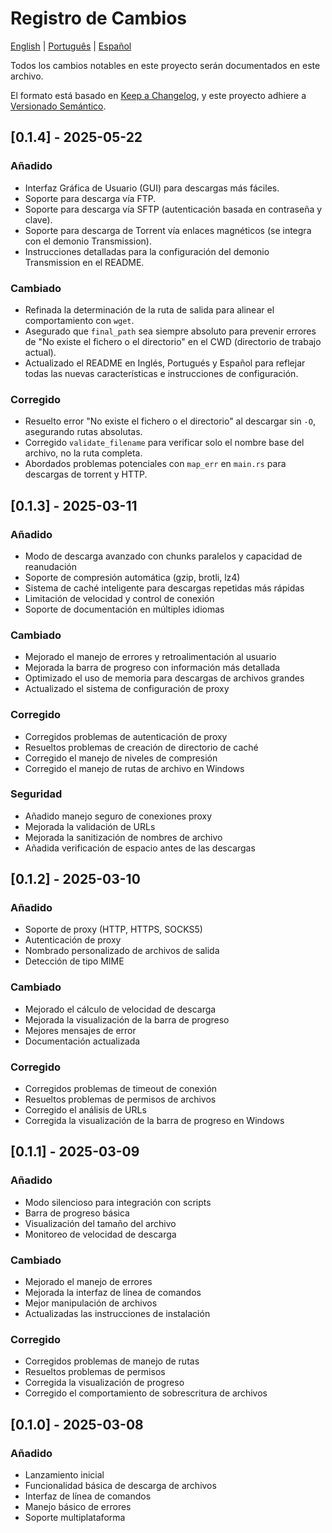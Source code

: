 # Registro de Cambios

[English](../CHANGELOG.md) | [Português](CHANGELOG.pt-BR.md) | [Español](CHANGELOG.es.md)

Todos los cambios notables en este proyecto serán documentados en este archivo.

El formato está basado en [Keep a Changelog](https://keepachangelog.com/es-ES/1.0.0/),
y este proyecto adhiere a [Versionado Semántico](https://semver.org/lang/es/).

## [0.1.4] - 2025-05-22

### Añadido
- Interfaz Gráfica de Usuario (GUI) para descargas más fáciles.
- Soporte para descarga vía FTP.
- Soporte para descarga vía SFTP (autenticación basada en contraseña y clave).
- Soporte para descarga de Torrent vía enlaces magnéticos (se integra con el demonio Transmission).
- Instrucciones detalladas para la configuración del demonio Transmission en el README.

### Cambiado
- Refinada la determinación de la ruta de salida para alinear el comportamiento con `wget`.
- Asegurado que `final_path` sea siempre absoluto para prevenir errores de "No existe el fichero o el directorio" en el CWD (directorio de trabajo actual).
- Actualizado el README en Inglés, Portugués y Español para reflejar todas las nuevas características e instrucciones de configuración.

### Corregido
- Resuelto error "No existe el fichero o el directorio" al descargar sin `-O`, asegurando rutas absolutas.
- Corregido `validate_filename` para verificar solo el nombre base del archivo, no la ruta completa.
- Abordados problemas potenciales con `map_err` en `main.rs` para descargas de torrent y HTTP.

## [0.1.3] - 2025-03-11

### Añadido
- Modo de descarga avanzado con chunks paralelos y capacidad de reanudación
- Soporte de compresión automática (gzip, brotli, lz4)
- Sistema de caché inteligente para descargas repetidas más rápidas
- Limitación de velocidad y control de conexión
- Soporte de documentación en múltiples idiomas

### Cambiado
- Mejorado el manejo de errores y retroalimentación al usuario
- Mejorada la barra de progreso con información más detallada
- Optimizado el uso de memoria para descargas de archivos grandes
- Actualizado el sistema de configuración de proxy

### Corregido
- Corregidos problemas de autenticación de proxy
- Resueltos problemas de creación de directorio de caché
- Corregido el manejo de niveles de compresión
- Corregido el manejo de rutas de archivo en Windows

### Seguridad
- Añadido manejo seguro de conexiones proxy
- Mejorada la validación de URLs
- Mejorada la sanitización de nombres de archivo
- Añadida verificación de espacio antes de las descargas

## [0.1.2] - 2025-03-10

### Añadido
- Soporte de proxy (HTTP, HTTPS, SOCKS5)
- Autenticación de proxy
- Nombrado personalizado de archivos de salida
- Detección de tipo MIME

### Cambiado
- Mejorado el cálculo de velocidad de descarga
- Mejorada la visualización de la barra de progreso
- Mejores mensajes de error
- Documentación actualizada

### Corregido
- Corregidos problemas de timeout de conexión
- Resueltos problemas de permisos de archivos
- Corregido el análisis de URLs
- Corregida la visualización de la barra de progreso en Windows

## [0.1.1] - 2025-03-09

### Añadido
- Modo silencioso para integración con scripts
- Barra de progreso básica
- Visualización del tamaño del archivo
- Monitoreo de velocidad de descarga

### Cambiado
- Mejorado el manejo de errores
- Mejorada la interfaz de línea de comandos
- Mejor manipulación de archivos
- Actualizadas las instrucciones de instalación

### Corregido
- Corregidos problemas de manejo de rutas
- Resueltos problemas de permisos
- Corregida la visualización de progreso
- Corregido el comportamiento de sobrescritura de archivos

## [0.1.0] - 2025-03-08

### Añadido
- Lanzamiento inicial
- Funcionalidad básica de descarga de archivos
- Interfaz de línea de comandos
- Manejo básico de errores
- Soporte multiplataforma